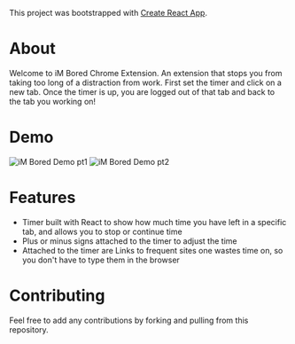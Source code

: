 This project was bootstrapped with [Create React App](https://github.com/facebook/create-react-app).

# About

Welcome to iM Bored Chrome Extension. An extension that stops you from taking too long of a distraction from work. 
 First set the timer and click on a new tab. Once the timer is up, you are logged out of that tab and back to the tab you working on! 
 
 # Demo
 
 ![iM Bored Demo pt1](https://media.giphy.com/media/RhYQJ7hGmZ3p4O9eun/giphy.gif)
 ![iM Bored Demo pt2](https://media.giphy.com/media/QXCsZcoaSOoXOxacxe/giphy.gif)
 
 # Features 
 
 * Timer built with React to show how much time you have left in a specific tab, and allows you to stop or continue time
 * Plus or minus signs attached to the timer to adjust the time 
 * Attached to the timer are Links to frequent sites one wastes time on, so you don't have to type them in the browser 
 
 # Contributing 
 
 Feel free to add any contributions by forking and pulling from this repository. 
 
 
